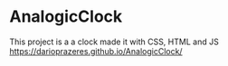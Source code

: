 # AnalogicClock
This project is a a clock made it with CSS, HTML and JS
https://darioprazeres.github.io/AnalogicClock/

